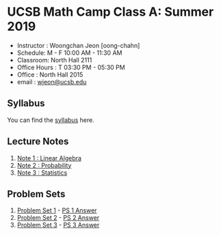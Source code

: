 UCSB Math Camp Class A: Summer 2019
============================

- Instructor : Woongchan Jeon [oong-chahn]
- Schedule: M - F 10:00 AM - 11:30 AM
- Classroom: North Hall 2111
- Office Hours : T 03:30 PM - 05:30 PM
- Office : North Hall 2015
- email : wjeon@ucsb.edu

## Syllabus

You can find the [syllabus](https://wjeon01.github.io/Math_Camp/MC_Syllabus_19.pdf) here.

## Lecture Notes

1. [Note 1 : Linear Algebra](https://wjeon01.github.io/Math_Camp/MC_Syllabus_19.pdf)
2. [Note 2 : Probability](https://wjeon01.github.io/Math_Camp/)
3. [Note 3 : Statistics](https://wjeon01.github.io/Math_Camp/)

## Problem Sets

1. [Problem Set 1](https://wjeon01.github.io/Math_Camp/) - [PS 1 Answer](https://wjeon01.github.io/Math_Camp/)
2. [Problem Set 2](https://wjeon01.github.io/Math_Camp/) - [PS 2 Answer](https://wjeon01.github.io/Math_Camp/)
3. [Problem Set 3](https://wjeon01.github.io/Math_Camp/) - [PS 3 Answer](https://wjeon01.github.io/Math_Camp/)
